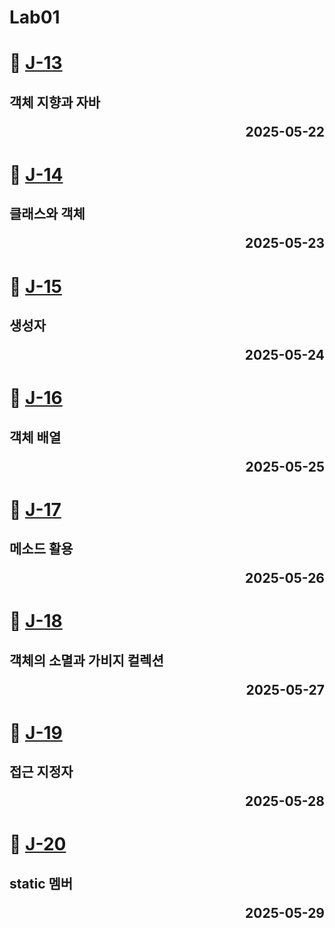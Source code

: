 # Lab01

# 📖 [J-13](./J_13.md)
**객체 지향과 자바** <p align='right'>2025-05-22</p>
---
# 📖 [J-14](./J_14.md)
**클래스와 객체** <p align='right'>2025-05-23</p>
---
# 📖 [J-15](./J_15.md)
**생성자** <p align='right'>2025-05-24</p>
---
# 📖 [J-16](./J_16.md)
**객체 배열** <p align='right'>2025-05-25</p>
---
# 📖 [J-17](./J_17.md)
**메소드 활용** <p align='right'>2025-05-26</p>
---
# 📖 [J-18](./J_18.md)
**객체의 소멸과 가비지 컬렉션** <p align='right'>2025-05-27</p>
---
# 📖 [J-19](./J_19.md)
**접근 지정자** <p align='right'>2025-05-28</p>
---
# 📖 [J-20](./J_20.md)
**static 멤버** <p align='right'>2025-05-29</p>
---
